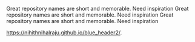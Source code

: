 Great repository names are short and memorable. Need inspiration
Great repository names are short and memorable. Need inspiration  Great repository names are short and memorable. Need inspiration

 https://nihithnihalraju.github.io/blue_header2/.
